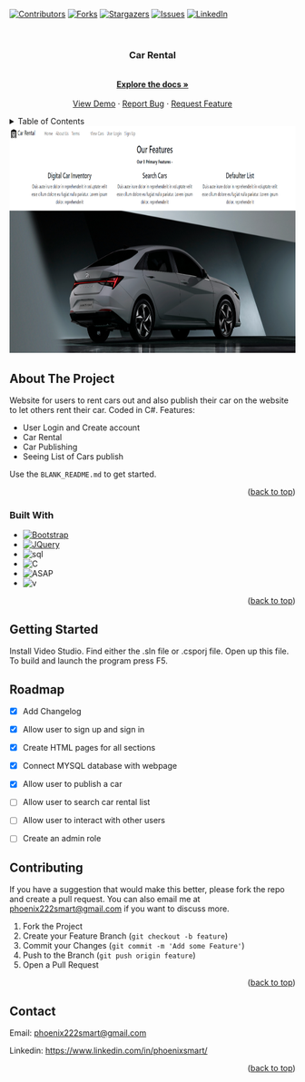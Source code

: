 <!-- Improved compatibility of back to top link: See: https://github.com/othneildrew/Best-README-Template/pull/73 -->
<a name="readme-top"></a>
<!--
*** Thanks for checking out the Best-README-Template. If you have a suggestion
*** that would make this better, please fork the repo and create a pull request
*** or simply open an issue with the tag "enhancement".
*** Don't forget to give the project a star!
*** Thanks again! Now go create something AMAZING! :D
-->



<!-- PROJECT SHIELDS -->
<!--
*** I'm using markdown "reference style" links for readability.
*** Reference links are enclosed in brackets [ ] instead of parentheses ( ).
*** See the bottom of this document for the declaration of the reference variables
*** for contributors-url, forks-url, etc. This is an optional, concise syntax you may use.
*** https://www.markdownguide.org/basic-syntax/#reference-style-links
-->
[![Contributors][contributors-shield]][contributors-url]
[![Forks][forks-shield]][forks-url]
[![Stargazers][stars-shield]][stars-url]
[![Issues][issues-shield]][issues-url]
[![LinkedIn][linkedin-shield]][linkedin-url]



<!-- PROJECT LOGO -->
<br />
<div align="center">
  <a href="https://github.com/othneildrew/Best-README-Template">
<!--     <img src="images/logo.png" alt="Logo" width="80" height="80"> -->
  </a>

  <h3 align="center">Car Rental</h3>

  <p align="center">
    <br />
    <a href="https://github.com/RayFFH/CarRental"><strong>Explore the docs »</strong></a>
    <br />
    <br />
    <a href="https://github.com/RayFFH/CarRental">View Demo</a>
    ·
    <a href="https://github.com/RayFFH/CarRental/issues">Report Bug</a>
    ·
    <a href="https://github.com/RayFFH/CarRental/issues">Request Feature</a>
  </p>
</div>



<!-- TABLE OF CONTENTS -->
<details>
  <summary>Table of Contents</summary>
  <ol>
    <li>
      <a href="#about-the-project">About The Project</a>
      <ul>
        <li><a href="#built-with">Built With</a></li>
      </ul>
    </li>
    <li>
      <a href="#getting-started">Getting Started</a>
      <ul>
        <li><a href="#prerequisites">Prerequisites</a></li>
        <li><a href="#installation">Installation</a></li>
      </ul>
    </li>
    <li><a href="#usage">Usage</a></li>
    <li><a href="#roadmap">Roadmap</a></li>
    <li><a href="#contributing">Contributing</a></li>
    <li><a href="#license">License</a></li>
    <li><a href="#contact">Contact</a></li>
    <li><a href="#acknowledgments">Acknowledgments</a></li>
  </ol>
</details>

<img src="carrental1.png" alt="Logo" width="1000" height="400">

<!-- ABOUT THE PROJECT -->
## About The Project

Website for users to rent cars out and also publish their car on the website to let others rent their car. Coded in C#.
Features:
* User Login and Create account
* Car Rental
* Car Publishing
* Seeing List of Cars publish

Use the `BLANK_README.md` to get started.

<p align="right">(<a href="#readme-top">back to top</a>)</p>



### Built With

* [![Bootstrap][Bootstrap.com]][Bootstrap-url]
* [![JQuery][JQuery.com]][JQuery-url]
* ![sql](https://img.shields.io/badge/MySQL-00000F?style=for-the-badge&logo=mysql&logoColor=white)
* ![C](https://img.shields.io/badge/C%23-239120?style=for-the-badge&logo=c-sharp&logoColor=white)
* ![ASAP](https://img.shields.io/badge/ASP.NET--blACK?style=for-the-badge)
* ![v](https://img.shields.io/badge/Visual_Studio-5C2D91?style=for-the-badge&logo=visual%20studio&logoColor=white)

<p align="right">(<a href="#readme-top">back to top</a>)</p>



<!-- GETTING STARTED -->
## Getting Started

Install Video Studio. Find either the .sln file or .csporj file.
Open up this file. To build and launch the program press F5.

<!-- ROADMAP -->
## Roadmap

- [x] Add Changelog
- [x] Allow user to sign up and sign in
- [x] Create HTML pages for all sections
- [x] Connect MYSQL database with webpage
- [x] Allow user to publish a car
- [ ] Allow user to search car rental list
- [ ] Allow user to interact with other users
- [ ] Create an admin role




<!-- CONTRIBUTING -->
## Contributing

If you have a suggestion that would make this better, please fork the repo and create a pull request. You can also email me at phoenix222smart@gmail.com if you want to discuss more.

1. Fork the Project
2. Create your Feature Branch (`git checkout -b feature`)
3. Commit your Changes (`git commit -m 'Add some Feature'`)
4. Push to the Branch (`git push origin feature`)
5. Open a Pull Request

<p align="right">(<a href="#readme-top">back to top</a>)</p>

<!-- CONTACT -->
## Contact

Email: phoenix222smart@gmail.com

Linkedin: https://www.linkedin.com/in/phoenixsmart/

<p align="right">(<a href="#readme-top">back to top</a>)</p>





<!-- MARKDOWN LINKS & IMAGES -->
<!-- https://www.markdownguide.org/basic-syntax/#reference-style-links -->
[contributors-shield]: https://img.shields.io/github/contributors/RayFFH/CarRental?style=for-the-badge
[contributors-url]: https://github.com/RayFFH/CarRental/graphs/contributors
[forks-shield]: https://img.shields.io/github/forks/RayFFH/CarRental?style=for-the-badge
[forks-url]: https://github.com/RayFFH/CarRental/network/members
[stars-shield]: https://img.shields.io/github/stars/RayFFH/CarRental?style=for-the-badge
[stars-url]: https://github.com/RayFFH/CarRental/stargazers
[issues-shield]: https://img.shields.io/github/issues/RayFFH/CarRental?style=for-the-badge
[issues-url]: https://github.com/RayFFH/CarRental/issues
[linkedin-shield]: https://img.shields.io/badge/-LinkedIn-black.svg?style=for-the-badge&logo=linkedin&colorB=555
[linkedin-url]: https://www.linkedin.com/in/phoenixsmart/
[product-screenshot]: images/screenshot.png
[Next.js]: https://img.shields.io/badge/next.js-000000?style=for-the-badge&logo=nextdotjs&logoColor=white
[Next-url]: https://nextjs.org/
[React.js]: https://img.shields.io/badge/React-20232A?style=for-the-badge&logo=react&logoColor=61DAFB
[React-url]: https://reactjs.org/
[Vue.js]: https://img.shields.io/badge/Vue.js-35495E?style=for-the-badge&logo=vuedotjs&logoColor=4FC08D
[Vue-url]: https://vuejs.org/
[Angular.io]: https://img.shields.io/badge/Angular-DD0031?style=for-the-badge&logo=angular&logoColor=white
[Angular-url]: https://angular.io/
[Svelte.dev]: https://img.shields.io/badge/Svelte-4A4A55?style=for-the-badge&logo=svelte&logoColor=FF3E00
[Svelte-url]: https://svelte.dev/
[Laravel.com]: https://img.shields.io/badge/Laravel-FF2D20?style=for-the-badge&logo=laravel&logoColor=white
[Laravel-url]: https://laravel.com
[Bootstrap.com]: https://img.shields.io/badge/Bootstrap-563D7C?style=for-the-badge&logo=bootstrap&logoColor=white
[Bootstrap-url]: https://getbootstrap.com
[JQuery.com]: https://img.shields.io/badge/jQuery-0769AD?style=for-the-badge&logo=jquery&logoColor=white
[JQuery-url]: https://jquery.com 
